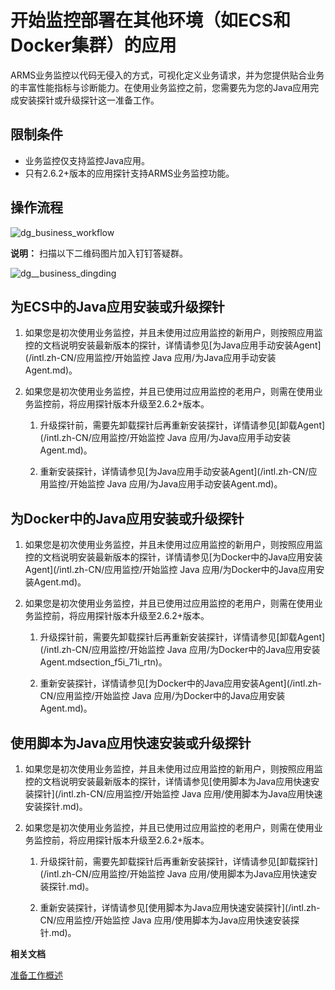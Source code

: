 # 开始监控部署在其他环境（如ECS和Docker集群）的应用

ARMS业务监控以代码无侵入的方式，可视化定义业务请求，并为您提供贴合业务的丰富性能指标与诊断能力。在使用业务监控之前，您需要先为您的Java应用完成安装探针或升级探针这一准备工作。

## 限制条件

-   业务监控仅支持监控Java应用。
-   只有2.6.2+版本的应用探针支持ARMS业务监控功能。

## 操作流程

![dg_business_workflow](https://static-aliyun-doc.oss-accelerate.aliyuncs.com/assets/img/zh-CN/7067197951/p103004.png)

**说明：** 扫描以下二维码图片加入钉钉答疑群。

![dg__business_dingding](https://static-aliyun-doc.oss-accelerate.aliyuncs.com/assets/img/zh-CN/7067197951/p92785.png)

## 为ECS中的Java应用安装或升级探针

1.  如果您是初次使用业务监控，并且未使用过应用监控的新用户，则按照应用监控的文档说明安装最新版本的探针，详情请参见[为Java应用手动安装Agent](/intl.zh-CN/应用监控/开始监控 Java 应用/为Java应用手动安装Agent.md)。

2.  如果您是初次使用业务监控，并且已使用过应用监控的老用户，则需在使用业务监控前，将应用探针版本升级至2.6.2+版本。

    1.  升级探针前，需要先卸载探针后再重新安装探针，详情请参见[卸载Agent](/intl.zh-CN/应用监控/开始监控 Java 应用/为Java应用手动安装Agent.md)。

    2.  重新安装探针，详情请参见[为Java应用手动安装Agent](/intl.zh-CN/应用监控/开始监控 Java 应用/为Java应用手动安装Agent.md)。


## 为Docker中的Java应用安装或升级探针

1.  如果您是初次使用业务监控，并且未使用过应用监控的新用户，则按照应用监控的文档说明安装最新版本的探针，详情请参见[为Docker中的Java应用安装Agent](/intl.zh-CN/应用监控/开始监控 Java 应用/为Docker中的Java应用安装Agent.md)。

2.  如果您是初次使用业务监控，并且已使用过应用监控的老用户，则需在使用业务监控前，将应用探针版本升级至2.6.2+版本。

    1.  升级探针前，需要先卸载探针后再重新安装探针，详情请参见[卸载Agent](/intl.zh-CN/应用监控/开始监控 Java 应用/为Docker中的Java应用安装Agent.mdsection_f5i_71i_rtn)。

    2.  重新安装探针，详情请参见[为Docker中的Java应用安装Agent](/intl.zh-CN/应用监控/开始监控 Java 应用/为Docker中的Java应用安装Agent.md)。


## 使用脚本为Java应用快速安装或升级探针

1.  如果您是初次使用业务监控，并且未使用过应用监控的新用户，则按照应用监控的文档说明安装最新版本的探针，详情请参见[使用脚本为Java应用快速安装探针](/intl.zh-CN/应用监控/开始监控 Java 应用/使用脚本为Java应用快速安装探针.md)。

2.  如果您是初次使用业务监控，并且已使用过应用监控的老用户，则需在使用业务监控前，将应用探针版本升级至2.6.2+版本。

    1.  升级探针前，需要先卸载探针后再重新安装探针，详情请参见[卸载探针](/intl.zh-CN/应用监控/开始监控 Java 应用/使用脚本为Java应用快速安装探针.md)。

    2.  重新安装探针，详情请参见[使用脚本为Java应用快速安装探针](/intl.zh-CN/应用监控/开始监控 Java 应用/使用脚本为Java应用快速安装探针.md)。


**相关文档**  


[准备工作概述](/intl.zh-CN/应用监控/准备工作概述.md)

